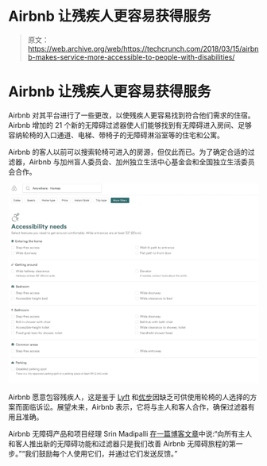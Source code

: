 # Airbnb 让残疾人更容易获得服务 

> 原文：<https://web.archive.org/web/https://techcrunch.com/2018/03/15/airbnb-makes-service-more-accessible-to-people-with-disabilities/>

# Airbnb 让残疾人更容易获得服务

Airbnb 对其平台进行了一些更改，以使残疾人更容易找到符合他们需求的住宿。Airbnb 增加的 21 个新的无障碍过滤器使人们能够找到有无障碍进入房间、足够容纳轮椅的入口通道、电梯、带椅子的无障碍淋浴室等的住宅和公寓。

Airbnb 的客人以前可以搜索轮椅可进入的房源，但仅此而已。为了确定合适的过滤器，Airbnb 与加州盲人委员会、加州独立生活中心基金会和全国独立生活委员会合作。

![](img/c32ee02000529303696dbf5147562818.png)

Airbnb 愿意包容残疾人，这是鉴于 [Lyft](https://web.archive.org/web/20221208220923/https://techcrunch.com/2018/03/13/lyft-faces-discrimination-lawsuit/) 和[优步](https://web.archive.org/web/20221208220923/https://techcrunch.com/2017/07/18/uber-accessibility-lawsuit-new-york/)因缺乏可供使用轮椅的人选择的方案而面临诉讼。展望未来，Airbnb 表示，它将与主人和客人合作，确保过滤器有用且准确。

Airbnb 无障碍产品和项目经理 Srin Madipalli [在一篇博客文章](https://web.archive.org/web/20221208220923/https://press.atairbnb.com/airbnb-highlights-new-accessibility-filters-and-features-for-guests-with-disabilities-worldwide/)中说:“向所有主人和客人推出新的无障碍功能和过滤器只是我们改善 Airbnb 无障碍旅程的第一步。”“我们鼓励每个人使用它们，并通过它们发送反馈。”